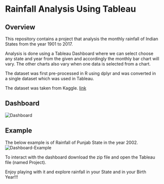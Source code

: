 <h1 id="rainfall-analysis-using-tableau">Rainfall Analysis Using Tableau</h1>
<h2 id="overview">Overview</h2>
<p>This repository contains a project that analysis the monthly rainfall of Indian States from the year 1901 to 2017.</p>
<p>Analysis is done using a Tableau Dashboard where we can select choose any state and year from the given and accordingly the monthly bar chart will vary. The other charts also vary when one data is selected from a chart.</p>
<p>The dataset was first pre-processed in R using dplyr and was converted in a single dataset which was used in Tableau.</p>
<p>The dataset was taken from Kaggle. <a href="https://www.kaggle.com/datasets/ayushv322/indian-states-monthly-rainfall-from-1901-to-2017">link</a></p>
<h2 id="dashboard">Dashboard</h2>
<p><img src="https://i.imgur.com/aA70doE.png" alt="Dashboard"></p>
<h2 id="example">Example</h2>
<p>The below example is of Rainfall of Punjab State in the year 2002.
<img src="https://i.imgur.com/pjLxr2j.png" alt="Dashboard-Example"></p>


To interact with the dashboard download the zip file and open the Tableau file (named Project).

Enjoy playing with it and explore rainfall in your State and in your Birth Year!!!
